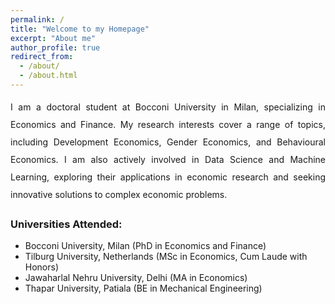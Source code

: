 ```yaml
---
permalink: /
title: "Welcome to my Homepage"
excerpt: "About me"
author_profile: true
redirect_from: 
  - /about/
  - /about.html
---
```

<div style="text-align: justify; line-height: 2;">
I am a doctoral student at Bocconi University in Milan, specializing in Economics and Finance. My research interests cover a range of topics, including Development Economics, Gender Economics, and Behavioural Economics. I am also actively involved in Data Science and Machine Learning, exploring their applications in economic research and seeking innovative solutions to complex economic problems.
</div>

<h3>Universities Attended:</h3>
<ul>
  <li>Bocconi University, Milan (PhD in Economics and Finance)</li>
  <li>Tilburg University, Netherlands (MSc in Economics, Cum Laude with Honors)</li>
  <li>Jawaharlal Nehru University, Delhi (MA in Economics)</li>
  <li>Thapar University, Patiala (BE in Mechanical Engineering)</li>
</ul>
